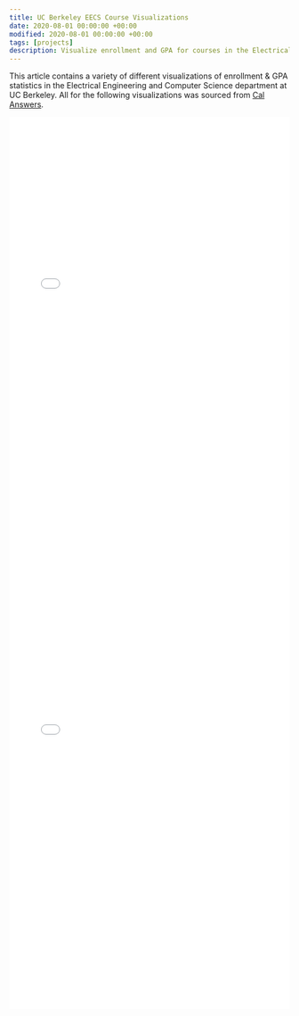 ```yaml
---
title: UC Berkeley EECS Course Visualizations
date: 2020-08-01 00:00:00 +00:00
modified: 2020-08-01 00:00:00 +00:00
tags: [projects]
description: Visualize enrollment and GPA for courses in the Electrical Engineering & Computer Science department at UC Berkeley.
---
```


This article contains a variety of different visualizations of enrollment & GPA statistics in the Electrical Engineering and Computer Science department at UC Berkeley. All for the following visualizations was sourced from [Cal Answers](https://calanswers.berkeley.edu).





<iframe id="igraph" scrolling="no" style="border:none;" seamless="seamless" src="../../../assets/html/plots/eecs_fall_2019_enrollment.html" height="800" width="100%"></iframe>

<iframe id="igraph" scrolling="no" style="border:none;" seamless="seamless" src="../../../assets/html/plots/eecs_spring_2020_enrollment.html" height="800" width="100%"></iframe>

